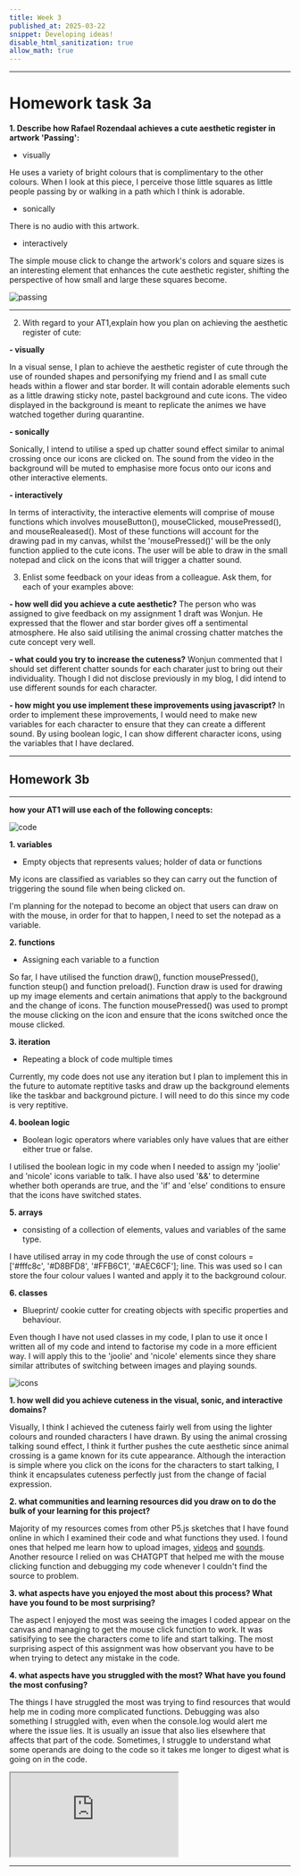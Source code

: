 ```yaml
---
title: Week 3
published_at: 2025-03-22
snippet: Developing ideas!
disable_html_sanitization: true
allow_math: true
---
```


---

# Homework task 3a

**1. Describe how Rafael Rozendaal achieves a cute aesthetic register in artwork 'Passing':**

- visually

He uses a variety of bright colours that is complimentary to the other colours. When I look at this piece, I perceive those little squares as little people passing by or walking in a path which I think is adorable.

- sonically

There is no audio with this artwork.

- interactively

The simple mouse click to change the artwork's colors and square sizes is an interesting element that enhances the cute aesthetic register, shifting the perspective of how small and large these squares become.

![passing](Pictures/passing.png)

---

2. With regard to your AT1,explain how you plan on achieving the aesthetic register of cute:

**- visually**

In a visual sense, I plan to achieve the aesthetic register of cute through the use of rounded shapes and personifying my friend and I as small cute heads within a flower and star border. It will contain adorable elements such as a little drawing sticky note, pastel background and cute icons. The video displayed in the background is meant to replicate the animes we have watched together during quarantine.

**- sonically**

Sonically, I intend to utilise a sped up chatter sound effect similar to animal crossing once our icons are clicked on. The sound from the video in the background will be muted to emphasise more focus onto our icons and other interactive elements.

**- interactively**

In terms of interactivity, the interactive elements will comprise of mouse functions which involves mouseButton(), mouseClicked, mousePressed(), and mouseRealeased(). Most of these functions will account for the drawing pad in my canvas, whilst the 'mousePressed()' will be the only function applied to the cute icons. The user will be able to draw in the small notepad and click on the icons that will trigger a chatter sound.

3. Enlist some feedback on your ideas from a colleague. Ask them, for each of your examples above:

**- how well did you achieve a cute aesthetic?**
The person who was assigned to give feedback on my assignment 1 draft was Wonjun. He expressed that the flower and star border gives off a sentimental atmosphere. He also said utilising the animal crossing chatter matches the cute concept very well.

**- what could you try to increase the cuteness?**
Wonjun commented that I should set different chatter sounds for each charater just to bring out their individuality. Though I did not disclose previously in my blog, I did intend to use different sounds for each character.

**- how might you use implement these improvements using javascript?**
In order to implement these improvements, I would need to make new variables for each character to ensure that they can create a different sound. By using boolean logic, I can show different character icons, using the variables that I have declared.

---

## Homework 3b

---

**how your AT1 will use each of the following concepts:**

![code](Pictures/ss5.png)

**1. variables**

- Empty objects that represents values; holder of data or functions

My icons are classified as variables so they can carry out the function of triggering the sound file when being clicked on.

I'm planning for the notepad to become an object that users can draw on with the mouse, in order for that to happen, I need to set the notepad as a variable.

**2. functions**

- Assigning each variable to a function

So far, I have utilised the function draw(), function mousePressed(), function steup() and function preload(). Function draw is used for drawing up my image elements and certain animations that apply to the background and the change of icons. The function mousePressed() was used to prompt the mouse clicking on the icon and ensure that the icons switched once the mouse clicked.

**3. iteration**

- Repeating a block of code multiple times

Currently, my code does not use any iteration but I plan to implement this in the future to automate reptitive tasks and draw up the background elements like the taskbar and background picture. I will need to do this since my code is very reptitive.

**4. boolean logic**

- Boolean logic operators where variables only have values that are either either true or false.

I utilised the boolean logic in my code when I needed to assign my 'joolie' and 'nicole' icons variable to talk. I have also used '&&' to determine whether both operands are true, and the 'if' and 'else' conditions to ensure that the icons have switched states.

**5. arrays**

- consisting of a collection of elements, values and variables of the same type.

I have utilised array in my code through the use of const colours = ['#fffc8c', '#D8BFD8', '#FFB6C1', '#AEC6CF']; line. This was used so I can store the four colour values I wanted and apply it to the background colour.

**6. classes**

- Blueprint/ cookie cutter for creating objects with specific properties and behaviour.

Even though I have not used classes in my code, I plan to use it once I written all of my code and intend to factorise my code in a more efficient way. I will apply this to the 'joolie' and 'nicole' elements since they share similar attributes of switching between images and playing sounds.

![icons](Pictures/ss3.png)

**1. how well did you achieve cuteness in the visual, sonic, and interactive domains?**

Visually, I think I achieved the cuteness fairly well from using the lighter colours and rounded characters I have drawn. By using the animal crossing talking sound effect, I think it further pushes the cute aesthetic since animal crossing is a game known for its cute appearance. Although the interaction is simple where you click on the icons for the characters to start talking, I think it encapsulates cuteness perfectly just from the change of facial expression.

**2. what communities and learning resources did you draw on to do the bulk of your learning for this project?**

Majority of my resources comes from other P5.js sketches that I have found online in which I examined their code and what functions they used. I found ones that helped me learn how to upload images, [videos](https://editor.p5js.org/mai/sketches/SJJZiLLkz) and [sounds](https://editor.p5js.org/p5/sketches/Sound:_Load_and_Play_Sound). Another resource I relied on was CHATGPT that helped me with the mouse clicking function and debugging my code whenever I couldn't find the source to problem.

**3. what aspects have you enjoyed the most about this process? What have you found to be most surprising?**

The aspect I enjoyed the most was seeing the images I coded appear on the canvas and managing to get the mouse click function to work. It was satisifying to see the characters come to life and start talking. The most surprising aspect of this assignment was how observant you have to be when trying to detect any mistake in the code.

**4. what aspects have you struggled with the most? What have you found the most confusing?**

The things I have struggled the most was trying to find resources that would help me in coding more complicated functions. Debugging was also something I struggled with, even when the console.log would alert me where the issue lies. It is usually an issue that also lies elsewhere that affects that part of the code. Sometimes, I struggle to understand what some operands are doing to the code so it takes me longer to digest what is going on in the code.

 <iframe id="assignment1" src="https://editor.p5js.org/Julie-nguyen5960/full/yXEZpTcyF"></iframe>

<script type="module">

    const iframe  = document.getElementById (`assignment1`)
    iframe.width  = iframe.parentNode.scrollWidth
    iframe.height = iframe.width * 9 / 16 + 42

</script>

---
